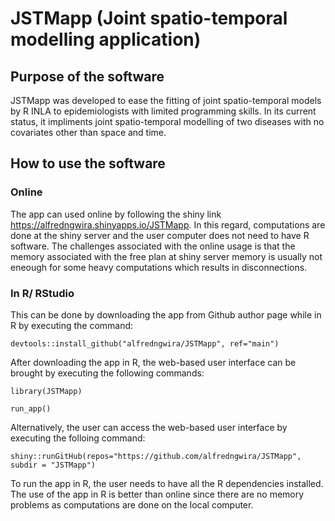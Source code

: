 # JSTMapp (Joint spatio-temporal modelling application)
## Purpose of the software
JSTMapp was developed to ease the fitting of joint spatio-temporal models by R INLA to epidemiologists with limited programming skills. In its current status, it impliments joint spatio-temporal modelling of two diseases with no covariates other than space and time.
## How to use the software
### Online
The app can used online by following the shiny link https://alfredngwira.shinyapps.io/JSTMapp. In this regard, computations are done at the shiny server and the user computer does not need to have R software. The challenges associated with the online usage is that the memory associated with the free plan at shiny server memory is usually not eneough for some heavy computations which results in disconnections. 
### In R/ RStudio
This can be done by downloading the app from Github author page while in R by executing the command: 

```devtools::install_github("alfredngwira/JSTMapp", ref="main")```

After downloading the app in R, the web-based user interface can be brought by executing the following commands:

```library(JSTMapp)```

```run_app()```

Alternatively, the user can access the web-based user interface by executing the folloing command:

```shiny::runGitHub(repos="https://github.com/alfredngwira/JSTMapp", subdir = "JSTMapp")```

To run the app in R, the user needs to have all the R dependencies installed. The use of the app in R is better than online since there are no memory problems as computations are done on the local computer.

